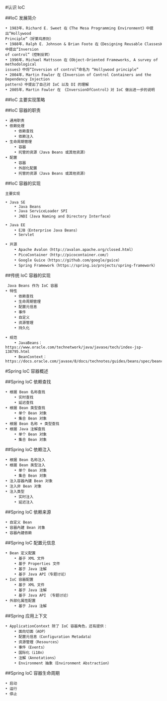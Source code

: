 #认识 IoC

##IoC 发展简介

    • 1983年，Richard E. Sweet 在《The Mesa Programming Environment》中提出“Hollywood 
    Principle”（好莱坞原则）
    • 1988年，Ralph E. Johnson & Brian Foote 在《Designing Reusable Classes》中提出“Inversion 
    of control”（控制反转）
    • 1996年，Michael Mattsson 在《Object-Oriented Frameworks, A survey of methodological 
    issues》中将“Inversion of control”命名为 “Hollywood principle”
    • 2004年，Martin Fowler 在《Inversion of Control Containers and the Dependency Injection 
    pattern》中提出了自己对 IoC 以及 DI 的理解
    • 2005年，Martin Fowler 在 《InversionOfControl》对 IoC 做出进一步的说明
    
##IoC 主要实现策略


##IoC 容器的职责

    • 通用职责
    • 依赖处理
        • 依赖查找
        • 依赖注入
    • 生命周期管理
        • 容器
        • 托管的资源（Java Beans 或其他资源）
    • 配置
        • 容器
        • 外部化配置
        • 托管的资源（Java Beans 或其他资源）
    
##IoC 容器的实现

    主要实现
    
    • Java SE
        • Java Beans
        • Java ServiceLoader SPI
        • JNDI（Java Naming and Directory Interface） 
    
    • Java EE
        • EJB（Enterprise Java Beans） 
        • Servlet 
    
    • 开源
        • Apache Avalon（http://avalon.apache.org/closed.html） 
        • PicoContainer（http://picocontainer.com/） 
        • Google Guice（https://github.com/google/guice） 
        • Spring Framework（https://spring.io/projects/spring-framework）
        
        
##传统 IoC 容器的实现

     Java Beans 作为 IoC 容器
    • 特性
        • 依赖查找
        • 生命周期管理
        • 配置元信息
        • 事件
        • 自定义
        • 资源管理
        • 持久化
        
    • 规范
        • JavaBeans：https://www.oracle.com/technetwork/java/javase/tech/index-jsp-138795.html
        • BeanContext：https://docs.oracle.com/javase/8/docs/technotes/guides/beans/spec/beancontext.html
        
        
#Spring IoC 容器概述

##Spring IoC 依赖查找

    • 根据 Bean 名称查找
        • 实时查找
        • 延迟查找
    • 根据 Bean 类型查找
        • 单个 Bean 对象
        • 集合 Bean 对象
    • 根据 Bean 名称 + 类型查找
    • 根据 Java 注解查找
        • 单个 Bean 对象
        • 集合 Bean 对象
        
##Spring IoC 依赖注入

    • 根据 Bean 名称注入
    • 根据 Bean 类型注入
        • 单个 Bean 对象
        • 集合 Bean 对象
    • 注入容器內建 Bean 对象
    • 注入非 Bean 对象
    • 注入类型
        • 实时注入
        • 延迟注入
        
##Spring IoC 依赖来源

    • 自定义 Bean
    • 容器內建 Bean 对象
    • 容器內建依赖
    
##Spring IoC 配置元信息

    • Bean 定义配置
        • 基于 XML 文件
        • 基于 Properties 文件
        • 基于 Java 注解
        • 基于 Java API（专题讨论）
    • IoC 容器配置
        • 基于 XML 文件
        • 基于 Java 注解
        • 基于 Java API （专题讨论）
    • 外部化属性配置
        • 基于 Java 注解
        
##Spring 应用上下文

    • ApplicationContext 除了 IoC 容器角色，还有提供：
        • 面向切面（AOP） 
        • 配置元信息（Configuration Metadata） 
        • 资源管理（Resources） 
        • 事件（Events） 
        • 国际化（i18n） 
        • 注解（Annotations） 
        • Environment 抽象（Environment Abstraction）
        
##Spring IoC 容器生命周期

    • 启动
    • 运行
    • 停止